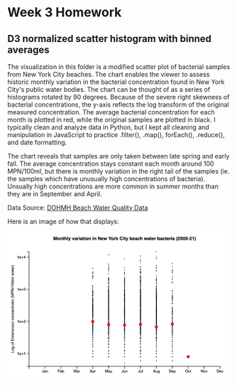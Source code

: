 
Week 3 Homework
===============

D3 normalized scatter histogram with binned averages
---------------------

The visualization in this folder is a modified scatter plot of bacterial
samples from New York City beaches. The chart enables the viewer to assess historic
monthly variation in the bacterial concentration found in New York City's
public water bodies. The chart can be thought of as a series of histograms rotated by
90 degrees. Because of the severe right skewness of bacterial concentrations,
the y-axis reflects the log transform of the original measured concentration. The
average bacterial concentration for each month is plotted in red, while the
original samples are plotted in black. I typically clean and analyze data in
Python, but I kept all cleaning and manipulation in JavaScript to practice
.filter(), .map(), forEach(), .reduce(), and date formatting.

The chart reveals that samples are only taken between late spring and early
fall. The average concentration stays constant each month around 100 MPN/100ml, but there
is monthly variation in the right tail of the samples (ie. the samples which have
unusually high concentrations of bacteria). Unsually high concentrations are
more common in summer months than they are in September and April.

Data Source: [DOHMH Beach Water Quality Data](https://data.cityofnewyork.us/Health/DOHMH-Beach-Water-Quality-Data/2xir-kwzz/data)

Here is an image of how that displays:

![final_scatter](scatter_plot.png "Scatter histogram")
